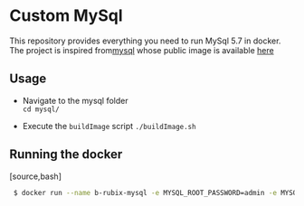 # Custom MySql

This repository provides everything you need to run MySql 5.7 in docker.
The project is inspired from[mysql](https://github.com/docker-library/mysql) whose public image is available [here](https://hub.docker.com/r/mysql/mysql-server/)

## Usage
* Navigate to the mysql folder<br>
``` cd mysql/ ```

* Execute the ``` buildImage ``` script
``` ./buildImage.sh ```

## Running the docker

[source,bash]
```bash
 $ docker run --name b-rubix-mysql -e MYSQL_ROOT_PASSWORD=admin -e MYSQL_DATABASE=brubix -e MYSQL_USER=brubix -e MYSQL_PASSWORD=brubix -p 3306:3306  -d b-rubix-mysql:0.1
```